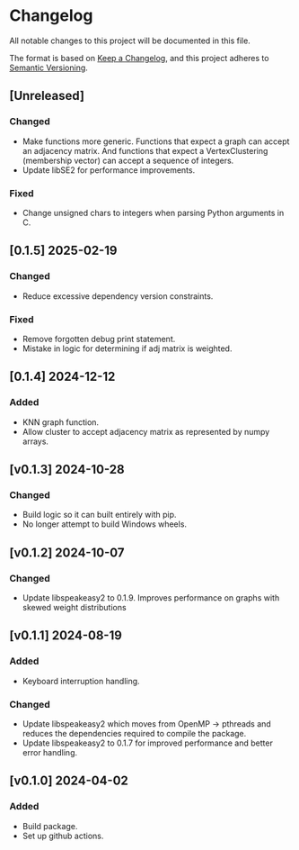 # Changelog

All notable changes to this project will be documented in this file.

The format is based on [Keep a Changelog](https://keepachangelog.com/en/1.0.0/),
and this project adheres to [Semantic Versioning](https://semver.org/spec/v2.0.0.html).

## [Unreleased]

### Changed

- Make functions more generic. Functions that expect a graph can accept an adjacency matrix. And functions that expect a VertexClustering (membership vector) can accept a sequence of integers.
- Update libSE2 for performance improvements.

### Fixed

- Change unsigned chars to integers when parsing Python arguments in C.

## [0.1.5] 2025-02-19

### Changed

- Reduce excessive dependency version constraints.

### Fixed

- Remove forgotten debug print statement.
- Mistake in logic for determining if adj matrix is weighted.

## [0.1.4] 2024-12-12

### Added

- KNN graph function.
- Allow cluster to accept adjacency matrix as represented by numpy arrays.

## [v0.1.3] 2024-10-28

### Changed

- Build logic so it can built entirely with pip.
- No longer attempt to build Windows wheels.

## [v0.1.2] 2024-10-07

### Changed

- Update libspeakeasy2 to 0.1.9. Improves performance on graphs with skewed weight distributions

## [v0.1.1] 2024-08-19

### Added

- Keyboard interruption handling.

### Changed

- Update libspeakeasy2 which moves from OpenMP -> pthreads and reduces the dependencies required to compile the package.
- Update libspeakeasy2 to 0.1.7 for improved performance and better error handling.

## [v0.1.0] 2024-04-02

### Added

- Build package.
- Set up github actions.

